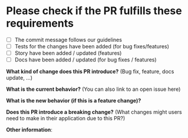 # Please check if the PR fulfills these requirements

- [ ] The commit message follows our guidelines
- [ ] Tests for the changes have been added (for bug fixes/features)
- [ ] Story have been added / updated (features)
- [ ] Docs have been added / updated (for bug fixes / features)

 **What kind of change does this PR introduce?** (Bug fix, feature, docs update, ...)

 **What is the current behavior?** (You can also link to an open issue here)

 **What is the new behavior (if this is a feature change)?**

 **Does this PR introduce a breaking change?** (What changes might users need to make in their application due to this PR?)

 **Other information**: